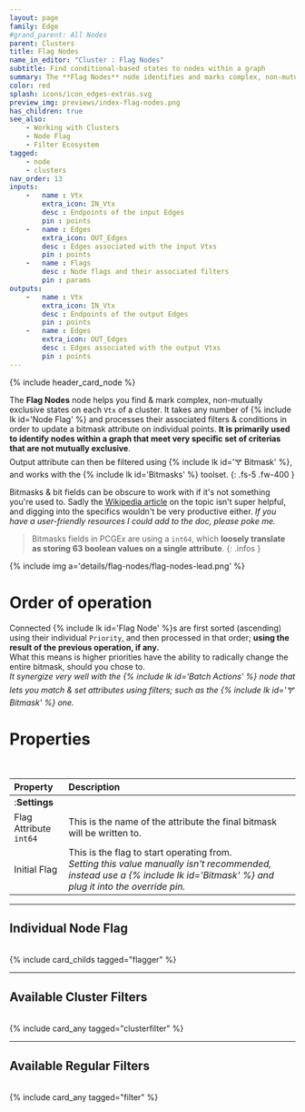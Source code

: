 ```yaml
---
layout: page
family: Edge
#grand_parent: All Nodes
parent: Clusters
title: Flag Nodes
name_in_editor: "Cluster : Flag Nodes"
subtitle: Find conditional-based states to nodes within a graph
summary: The **Flag Nodes** node identifies and marks complex, non-mutually exclusive states within a cluster by applying filters and conditions to bitmask attributes, allowing for fine-tuned control over node selection and flagging based on specific criteria.
color: red
splash: icons/icon_edges-extras.svg
preview_img: previews/index-flag-nodes.png
has_children: true
see_also:
    - Working with Clusters
    - Node Flag
    - Filter Ecosystem
tagged: 
    - node
    - clusters
nav_order: 13
inputs:
    -   name : Vtx
        extra_icon: IN_Vtx
        desc : Endpoints of the input Edges
        pin : points
    -   name : Edges
        extra_icon: OUT_Edges
        desc : Edges associated with the input Vtxs
        pin : points
    -   name : Flags
        desc : Node flags and their associated filters
        pin : params
outputs:
    -   name : Vtx
        extra_icon: IN_Vtx
        desc : Endpoints of the output Edges
        pin : points
    -   name : Edges
        extra_icon: OUT_Edges
        desc : Edges associated with the output Vtxs
        pin : points
---
```


{% include header_card_node %}

The **Flag Nodes** node helps you find & mark complex, non-mutually exclusive states on each `Vtx` of a cluster. It takes any number of {% include lk id='Node Flag' %} and processes their associated filters & conditions in order to update a bitmask attribute on individual points. **It is primarily used to identify nodes within a graph that meet very specific set of criterias that are not mutually exclusive**.  
Output attribute can then be filtered using {% include lk id='🝖 Bitmask' %}, and works with the {% include lk id='Bitmasks' %} toolset.
{: .fs-5 .fw-400 } 

Bitmasks & bit fields can be obscure to work with if it's not something you're used to. Sadly the [Wikipedia article](https://en.wikipedia.org/wiki/Mask_(computing)) on the topic isn't super helpful, and digging into the specifics wouldn't be very productive either. *If you have a user-friendly resources I could add to the doc, please poke me.*  

> Bitmasks fields in PCGEx are using a `int64`, which **loosely translate as storing 63 boolean values on a single attribute**.
{: .infos }


{% include img a='details/flag-nodes/flag-nodes-lead.png' %}

# Order of operation

Connected {% include lk id='Flag Node' %}s are first sorted (ascending) using their individual `Priority`, and then processed in that order; **using the result of the previous operation, if any.**  
What this means is higher priorities have the ability to radically change the entire bitmask, should you chose to.  
*It synergize very well with the {% include lk id='Batch Actions' %} node that lets you match & set attributes using filters; such as the {% include lk id='🝖 Bitmask' %} one.*

# Properties
<br>

| Property       | Description          |
|:-------------|:------------------|
|:**Settings**||
| Flag Attribute<br>`int64`           | This is the name of the attribute the final bitmask will be written to.  |
| Initial Flag | This is the flag to start operating from.<br>*Setting this value manually isn't recommended, instead use a {% include lk id='Bitmask' %} and plug it into the override pin.*  |

---
## Individual Node Flag
<br>
{% include card_childs tagged="flagger" %}

---
## Available Cluster Filters
<br>
{% include card_any tagged="clusterfilter" %}

---
## Available Regular Filters
<br>
{% include card_any tagged="filter" %}